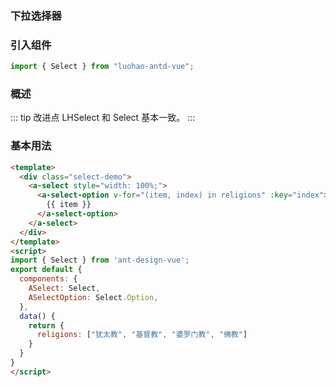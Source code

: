 ### 下拉选择器

### 引入组件

```js
import { Select } from "luohao-antd-vue";
```

### 概述

::: tip 改进点
LHSelect 和 Select 基本一致。
:::

### 基本用法

<template>
  <div class="select-demo">
    <a-select style="width: 100%;" mode="tags" v-model="value">
      <a-select-option v-for="(item, index) in religions" :key="index" :value="item">
        {{ item }}
      </a-select-option>
    </a-select>
  </div>
</template>

<script>
import { Select } from 'ant-design-vue';
export default {
  name: 'SelectDemo',
  components: {
    ASelect: Select,
    ASelectOption: Select.Option,
  },
  data() {
    return {
      value: [],
      religions: ["犹太教", "基督教", "婆罗门教", "佛教"]
    }
  }
}
</script>
<style>
  .select-demo {
    margin-top: 10px;
  }
</style>

```html
<template>
  <div class="select-demo">
    <a-select style="width: 100%;">
      <a-select-option v-for="(item, index) in religions" :key="index">
        {{ item }}
      </a-select-option>
    </a-select>
  </div>
</template>
<script>
import { Select } from 'ant-design-vue';
export default {
  components: {
    ASelect: Select,
    ASelectOption: Select.Option,
  },
  data() {
    return {
      religions: ["犹太教", "基督教", "婆罗门教", "佛教"]
    }
  }
}
</script>
```
